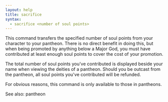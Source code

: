 ```yaml
---
layout: help
title: sacrifice
syntax:
  - sacrifice <number of soul points>
---
```


This command transfers the specified number of soul points from your character
to your pantheon.  There is no direct benefit in doing this, but when being 
promoted by anything below a Major God, you must have contributed at least 
enough soul points to cover the cost of your promotion.

The total number of soul points you've contributed is displayed beside your 
name when viewing the deities of a pantheon.  Should you be outcast from the 
pantheon, all soul points you've contributed will be refunded.

For obvious reasons, this command is only available to those in pantheons.

See also: pantheon
